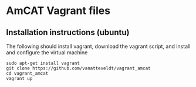 AmCAT Vagrant files
=============


Installation instructions (ubuntu)
----

The following should install vagrant, download the vagrant script, and install and configure the virtual machine


```
sudo apt-get install vagrant
git clone https://github.com/vanatteveldt/vagrant_amcat
cd vagrant_amcat
vagrant up
```
